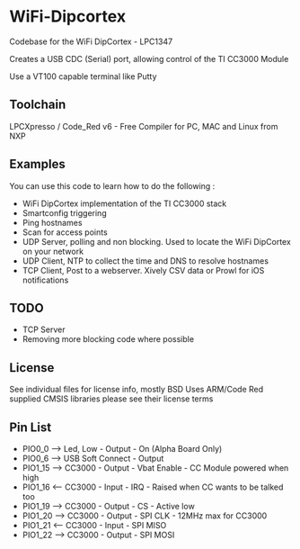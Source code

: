 WiFi-Dipcortex
===============================

Codebase for the WiFi DipCortex - LPC1347

Creates a USB CDC (Serial) port, allowing control of the TI CC3000 Module 

Use a VT100 capable terminal like Putty

Toolchain
-------------------------------
LPCXpresso / Code_Red v6 - Free Compiler for PC, MAC and Linux from NXP

Examples
-------------------------------
You can use this code to learn how to do the following :

* WiFi DipCortex implementation of the TI CC3000 stack
* Smartconfig triggering
* Ping hostnames
* Scan for access points
* UDP Server, polling and non blocking. Used to locate the WiFi DipCortex on your network
* UDP Client, NTP to collect the time and DNS to resolve hostnames
* TCP Client, Post to a webserver. Xively CSV data or Prowl for iOS notifications

TODO
-------------------------------
* TCP Server
* Removing more blocking code where possible

License
-------------------------------

See individual files for license info, mostly BSD
Uses ARM/Code Red supplied CMSIS libraries please see their license terms


Pin List
-------------------------------

* PIO0_0  --> Led, Low - Output - On (Alpha Board Only)
* PIO0_6  --> USB Soft Connect - Output
* PIO1_15 --> CC3000 - Output - Vbat Enable - CC Module powered when high
* PIO1_16 <-- CC3000 - Input - IRQ - Raised when CC wants to be talked too
* PIO1_19 --> CC3000 - Output - CS - Active low
* PIO1_20 --> CC3000 - Output - SPI CLK - 12MHz max for CC3000
* PIO1_21 <-- CC3000 - Input - SPI MISO
* PIO1_22 --> CC3000 - Output - SPI MOSI
